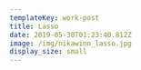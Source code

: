 ```yaml
---
templateKey: work-post
title: Lasso
date: 2019-05-30T01:23:40.812Z
image: /img/nikawinn_lasso.jpg
display_size: small
---
```


